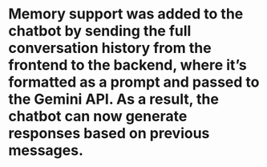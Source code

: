 # Memory support was added to the chatbot by sending the full conversation history from the frontend to the backend, where it’s formatted as a prompt and passed to the Gemini API. As a result, the chatbot can now generate responses based on previous messages.